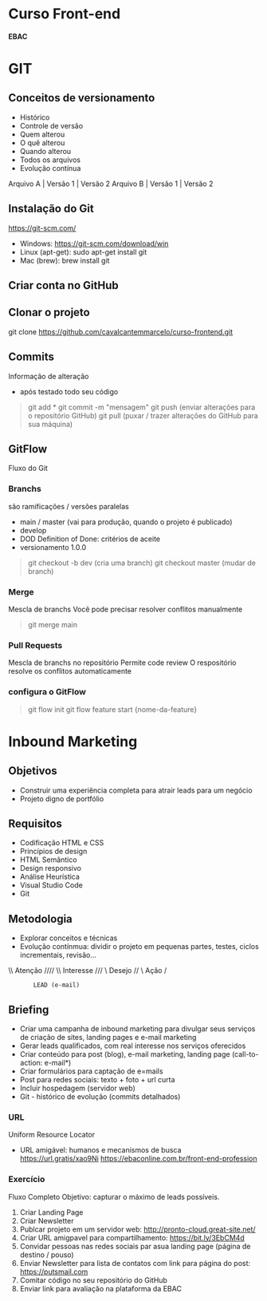 # Curso Front-end
#### EBAC

# GIT
## Conceitos de versionamento
 - Histórico
 - Controle de versão
 - Quem alterou
 - O quê alterou
 - Quando alterou
 - Todos os arquivos
 - Evolução contínua

 Arquivo A  | Versão 1 | Versão 2
 Arquivo B  | Versão 1 | Versão 2

 ## Instalação do Git
https://git-scm.com/

- Windows: https://git-scm.com/download/win
- Linux (apt-get): sudo apt-get install git
- Mac (brew): brew install git

 ## Criar conta no GitHub

 ## Clonar o projeto
 git clone https://github.com/cavalcantemmarcelo/curso-frontend.git

 ## Commits
 Informação de alteração
 - após testado todo seu código
 > git add *
 > git commit -m "mensagem"
 > git push (enviar alterações para o repositório GitHub)
 > git pull (puxar / trazer alterações do GitHub para sua máquina)

## GitFlow
Fluxo do Git

### Branchs
são ramificações / versões paralelas

- main / master (vai para produção, quando o projeto é publicado)
- develop 
- DOD Definition of Done: critérios de aceite
- versionamento 1.0.0

> git checkout -b dev (cria uma branch)
> git checkout master (mudar de branch)


### Merge
Mescla de branchs
Você pode precisar resolver conflitos manualmente

> git merge main 

### Pull Requests
Mescla de branchs no repositório
Permite code review
O respositório resolve os conflitos automaticamente


### configura o GitFlow
> git flow init
> git flow feature start {nome-da-feature}

# Inbound Marketing

## Objetivos
- Construir uma experiência completa para atrair leads para um negócio
- Projeto digno de portfólio

## Requisitos
- Codificação HTML e CSS
- Princípios de design
- HTML Semântico
- Design responsivo
- Análise Heurística
- Visual Studio Code
- Git

## Metodologia
- Explorar conceitos e técnicas
- Evolução contínmua: dividir o projeto em pequenas partes, testes, ciclos incrementais, revisão...

\\\\     Atenção    ////
 \\\    Interesse   ///
  \\      Desejo    //
    \      Ação     /

           LEAD (e-mail)

## Briefing
- Criar uma campanha de inbound marketing para divulgar seus serviços de criação de sites, landing pages e e-mail marketing
- Gerar leads qualificados, com real interesse nos serviços oferecidos
- Criar conteúdo para post (blog), e-mail marketing, landing page (call-to-action: e-mail*)
- Criar formulários para captação de e=mails
- Post para redes sociais: texto + foto + url curta
- Incluir hospedagem (servidor web)
- Git - histórico de evolução (commits detalhados)

### URL
Uniform Resource Locator

- URL amigável: humanos e mecanismos de busca
https://url.gratis/xao9Ni
https://ebaconline.com.br/front-end-profession


### Exercício
Fluxo Completo
Objetivo: capturar o máximo de leads possíveis.

1. Criar Landing Page
2. Criar Newsletter
3. Publcar projeto em um servidor web: http://pronto-cloud.great-site.net/
4. Criar URL amigpavel para compartilhamento: https://bit.ly/3EbCM4d
5. Convidar pessoas nas redes sociais par asua landing page (página de destino / pouso)
6. Enviar Newsletter para lista de contatos com link para página do post: https://putsmail.com
7. Comitar código no seu repositório do GitHub
8. Enviar link para avaliação na plataforma da EBAC